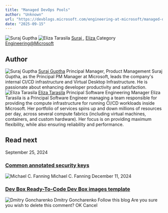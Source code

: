 ```yaml
---
title: "Managed DevOps Pools"
author: "Unknown"
url: "https://devblogs.microsoft.com/engineering-at-microsoft/managed-devops-pools-the-origin-story/"
date: "2025-09-15"
---
```


![Suraj Guptha](https://devblogs.microsoft.com/engineering-at-microsoft/wp-content/uploads/sites/72/2024/07/suraj-guptha-profile-photo-96x96.jpeg) ![Eliza Tarasila](https://devblogs.microsoft.com/engineering-at-microsoft/wp-content/uploads/sites/72/2024/07/elizatar-profile-photo-96x96.jpeg)
[ Suraj ](https://devblogs.microsoft.com/engineering-at-microsoft/author/susure) ,
[ Eliza ](https://devblogs.microsoft.com/engineering-at-microsoft/author/elizatar)
Category
[Engineering@Microsoft](https://devblogs.microsoft.com/engineering-at-microsoft/category/engineering-at-microsoft/)
## Author
![Suraj Guptha](https://devblogs.microsoft.com/engineering-at-microsoft/wp-content/uploads/sites/72/2024/07/suraj-guptha-profile-photo-96x96.jpeg)
[Suraj Guptha](https://devblogs.microsoft.com/engineering-at-microsoft/author/susure)
Principal Manager, Product Management
Suraj Guptha, as the Principal PM Manager at Microsoft, leads the company's internal CI/CD infrastructure and Virtual Desktop Infrastructure. He is passionate about enhancing developer productivity and satisfaction.
![Eliza Tarasila](https://devblogs.microsoft.com/engineering-at-microsoft/wp-content/uploads/sites/72/2024/07/elizatar-profile-photo-96x96.jpeg)
[Eliza Tarasila](https://devblogs.microsoft.com/engineering-at-microsoft/author/elizatar)
Principal Software Engineering Manager
Eliza Tarasila is a Principal Software Engineer managing a team responsible for providing the compute infrastructure for running CI/CD workloads inside Microsoft. Her portfolio of services spins up and down millions of resources per day, across several compute fabrics (including virtual machines, containers, and custom hardware). Her focus is on providing maximum flexibility, while also ensuring reliability and performance.
## Read next
September 25, 2024
### [Common annotated security keys](https://devblogs.microsoft.com/engineering-at-microsoft/common-annotated-security-keys/)
![Michael C. Fanning](https://devblogs.microsoft.com/engineering-at-microsoft/wp-content/uploads/sites/72/2021/09/Michael-Fanning-96x96.jpg)
Michael C. Fanning
December 11, 2024
### [Dev Box Ready-To-Code Dev Box images template](https://devblogs.microsoft.com/engineering-at-microsoft/dev-box-ready-to-code-dev-box-images-template/)
![Dmitry Goncharenko](https://devblogs.microsoft.com/engineering-at-microsoft/wp-content/uploads/sites/72/2024/12/Dmitry-Goncharenko-96x96.jpg)
Dmitry Goncharenko
Follow this blog
[](https://devblogs.microsoft.com/engineering-at-microsoft/feed/ "RSS Feed")
Are you sure you wish to delete this comment?
OK Cancel
